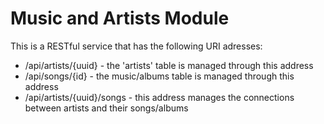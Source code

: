 # Music and Artists Module

This is a RESTful service that has the following URI adresses:
- /api/artists/{uuid} - the 'artists' table is managed through this address
- /api/songs/{id} - the music/albums table is managed through this address
- /api/artists/{uuid}/songs - this address manages the connections between artists and their songs/albums